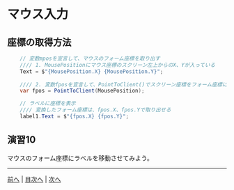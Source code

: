 # マウス入力

## 座標の取得方法
```cs
    // 変数mposを宣言して、マウスのフォーム座標を取り出す
    //// 1. MousePositionにマウス座標のスクリーン左上からのX、Yが入っている
    Text = $"{MousePosition.X} {MousePosition.Y}";
    
    //// 2. 変数fposを宣言して、PointToClient()でスクリーン座標をフォーム座標に変換
    var fpos = PointToClient(MousePosition);

    // ラベルに座標を表示
    //// 変換したフォーム座標は、fpos.X、fpos.Yで取り出せる
    label1.Text = $"{fpos.X} {fpos.Y}";
```

## 演習10
マウスのフォーム座標にラベルを移動させてみよう。

---

[前へ](09.md) | [目次へ](README.md#%E7%9B%AE%E6%AC%A1) | [次へ](11.md)
